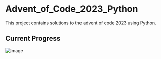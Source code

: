 # Advent_of_Code_2023_Python

This project contains solutions to the advent of code 2023 using Python.

## Current Progress

![image](https://github.com/kevinknights29/Advent_of_Code_2023_Python/assets/74464814/64901287-186b-49b6-9745-cef1072ff6dc)
